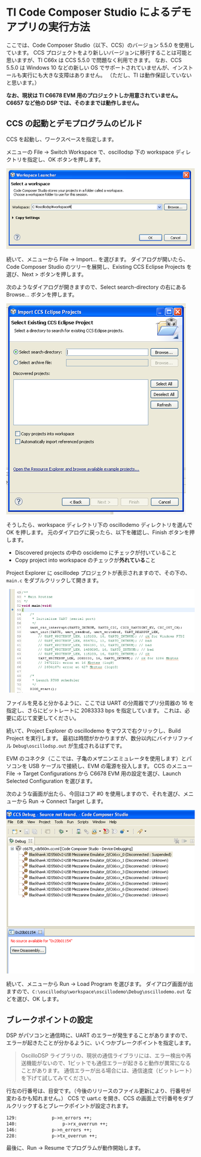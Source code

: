 # TI Code Composer Studio によるデモアプリの実行方法

ここでは、Code Composer Studio（以下、CCS）のバージョン 5.5.0 を使用しています。
CCS プロジェクトをより新しいバージョンに移行することは可能と思いますが、TI C66x は CCS 5.5.0 で問題なく利用できます。
なお、CCS 5.5.0 は Windows 10 などの新しい OS でサポートされていませんが、インストールも実行にも大きな支障はありません。
（ただし、TI は動作保証していないと思います。）

**なお、現状は TI C6678 EVM 用のプロジェクトしか用意されていません。C6657 など他の DSP では、そのままでは動作しません。**

## CCS の起動とデモプログラムのビルド

CCS を起動し、ワークスペースを指定します。

メニューの File → Switch Workspace で、oscillodsp 下の workspace ディレクトリを指定し、OK ボタンを押します。

![ccs_workspace](img/ccs_workspace.png)

続いて、メニューから File → Import... を選びます。
ダイアログが開いたら、Code Composer Studio のツリーを展開し、Existing CCS Eclipse Projects を選び、Next > ボタンを押します。

次のようなダイアログが開きますので、Select search-directory の右にある Browse... ボタンを押します。

![import project](img/import.png)

そうしたら、workspace ディレクトリ下の oscillodemo ディレクトリを選んで OK を押します。
元のダイアログに戻ったら、以下を確認し、Finish ボタンを押します。

- Discovered projects の中の oscidemo にチェックが付いていること
- Copy project into workspace のチェックが**外れている**こと

Project Explorer に oscillodep プロジェクトが表示されますので、その下の、```main.c``` をダブルクリックして開きます。

![main.c](img/main_c.png)

ファイルを見ると分かるように、ここでは UART の分周器でプリ分周器の 16 を指定し、さらにビットレートに 2083333 bps を指定しています。
これは、必要に応じて変更してください。

続いて、Project Explorer の oscillodemo をマウスで右クリックし、Build Project を実行します。
最初は時間がかかりますが、数分以内にバイナリファイル ```Debug\oscillodsp.out``` が生成されるはずです。

EVM のコネクタ（ここでは、子亀のメザニンエミュレータを使用します）とパソコンを USB ケーブルで接続し、EVM の電源を投入します。
CCS のメニュー File → Target Configurations から C6678 EVM 用の設定を選び、Launch Selected Configuration を選びます。

次のような画面が出たら、今回はコア #0 を使用しますので、それを選び、メニューから Run → Connect Target します。

![connect target](img/connect_target.png)

続いて、メニューから Run → Load Program を選びます。
ダイアログ画面が出ますので、```C:\oscillodsp\workspace\oscillodemo\Debug\oscillodemo.out``` などを選び、OK します。

## ブレークポイントの設定

DSP がパソコンと通信時に、UART のエラーが発生することがありますので、エラーが起きたことが分かるように、いくつかブレークポイントを指定します。

> OscilloDSP ライブラリの、現状の通信ライブラリには、エラー検出や再送機能がないので、1ビットでも通信エラーが起きると動作が異常になることがあります。
> 通信エラーが出る場合には、通信速度（ビットレート）を下げて試してみてください。

行左の行番号は、目安です。（今後のリリースのファイル更新により、行番号が変わるかも知れません。）
CCS で uart.c を開き、CCS の画面上で行番号をダブルクリックするとブレークポイントが設定されます。

```
129:             p->n_errors ++;
140:                 p->rx_overrun ++;
146:             p->n_errors ++;
228:             p->tx_overrun ++;
```

最後に、Run → Resume でプログラムが動作開始します。
